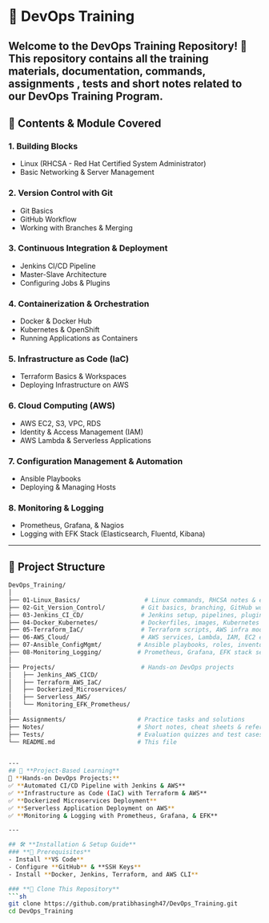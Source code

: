 # 🚀 DevOps Training   

Welcome to the **DevOps Training Repository**! 🎯 This repository contains all the training materials, documentation, commands, assignments , tests and short notes related to our **DevOps Training Program**.  
---

## 📌 **Contents & Module Covered**  

### **1. Building Blocks** 
- Linux (RHCSA - Red Hat Certified System Administrator)  
- Basic Networking & Server Management  

### **2. Version Control with Git**   
- Git Basics  
- GitHub Workflow  
- Working with Branches & Merging  

### **3. Continuous Integration & Deployment**  
- Jenkins CI/CD Pipeline  
- Master-Slave Architecture  
- Configuring Jobs & Plugins  

### **4. Containerization & Orchestration**  
- Docker & Docker Hub  
- Kubernetes & OpenShift  
- Running Applications as Containers  

### **5. Infrastructure as Code (IaC)**  
- Terraform Basics & Workspaces  
- Deploying Infrastructure on AWS  

### **6. Cloud Computing (AWS)**  
- AWS EC2, S3, VPC, RDS  
- Identity & Access Management (IAM)  
- AWS Lambda & Serverless Applications  

### **7. Configuration Management & Automation**  
- Ansible Playbooks  
- Deploying & Managing Hosts  

### **8. Monitoring & Logging**  
- Prometheus, Grafana, & Nagios  
- Logging with EFK Stack (Elasticsearch, Fluentd, Kibana)  

---

## 📁 Project Structure

```bash
DevOps_Training/
│
├── 01-Linux_Basics/                  # Linux commands, RHCSA notes & exercises
├── 02-Git_Version_Control/          # Git basics, branching, GitHub workflows
├── 03-Jenkins_CI_CD/                # Jenkins setup, pipelines, plugins
├── 04-Docker_Kubernetes/            # Dockerfiles, images, Kubernetes manifests
├── 05-Terraform_IaC/                # Terraform scripts, AWS infra modules
├── 06-AWS_Cloud/                    # AWS services, Lambda, IAM, EC2 examples
├── 07-Ansible_ConfigMgmt/          # Ansible playbooks, roles, inventory setup
├── 08-Monitoring_Logging/          # Prometheus, Grafana, EFK stack setups
│
├── Projects/                        # Hands-on DevOps projects
│   ├── Jenkins_AWS_CICD/           
│   ├── Terraform_AWS_IaC/          
│   ├── Dockerized_Microservices/   
│   ├── Serverless_AWS/             
│   └── Monitoring_EFK_Prometheus/  
│
├── Assignments/                    # Practice tasks and solutions
├── Notes/                          # Short notes, cheat sheets & references
├── Tests/                          # Evaluation quizzes and test cases
└── README.md                       # This file


---
## 📂 **Project-Based Learning**  
🚀 **Hands-on DevOps Projects:**  
✅ **Automated CI/CD Pipeline with Jenkins & AWS**  
✅ **Infrastructure as Code (IaC) with Terraform & AWS**  
✅ **Dockerized Microservices Deployment**  
✅ **Serverless Application Deployment on AWS**  
✅ **Monitoring & Logging with Prometheus, Grafana, & EFK**  

---

## 🛠 **Installation & Setup Guide**  
### **🔹 Prerequisites**  
- Install **VS Code**  
- Configure **GitHub** & **SSH Keys**  
- Install **Docker, Jenkins, Terraform, and AWS CLI**  

### **🔹 Clone This Repository**  
```sh
git clone https://github.com/pratibhasingh47/DevOps_Training.git
cd DevOps_Training
